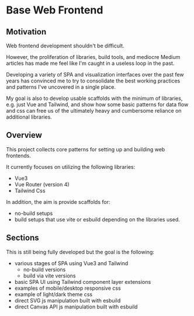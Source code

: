# Base Web Frontend

## Motivation

Web frontend development shouldn't be difficult.

However, the proliferation of libraries, build tools, and mediocre Medium articles has made me feel like I'm caught in a useless loop in the past.

Developing a variety of SPA and visualization interfaces over the past few years has
convinced me to try to consolidate the best working practices and patterns I've
uncovered in a single place.

My goal is also to develop usable scaffolds with the minimum of libraries, e.g.
just Vue and Tailwind, and show how some basic patterns for data flow and css can 
free us of the ultimately heavy and cumbersome reliance on additional libraries.

## Overview

This project collects core patterns for setting up and building web frontends.

It currently focuses on utilizing the following libraries:

* Vue3
* Vue Router (version 4)
* Tailwind Css

In addition, the aim is provide scaffolds for:

* no-build setups
* build setups that use vite or esbuild depending on the libraries used.

## Sections

This is still being fully developed but the goal is the following:

* various stages of SPA using Vue3 and Tailwind
    * no-build versions
    * build via vite versions
* basic SPA UI using Tailwind component layer extensions
* examples of mobile/desktop responsive css
* example of light/dark theme css
* direct SVG js manipulation built with esbuild
* direct Canvas API js manipulation built with esbuild

